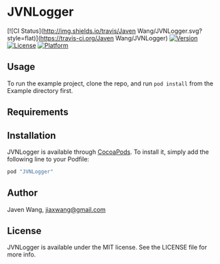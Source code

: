 # JVNLogger

[![CI Status](http://img.shields.io/travis/Javen Wang/JVNLogger.svg?style=flat)](https://travis-ci.org/Javen Wang/JVNLogger)
[![Version](https://img.shields.io/cocoapods/v/JVNLogger.svg?style=flat)](http://cocoapods.org/pods/JVNLogger)
[![License](https://img.shields.io/cocoapods/l/JVNLogger.svg?style=flat)](http://cocoapods.org/pods/JVNLogger)
[![Platform](https://img.shields.io/cocoapods/p/JVNLogger.svg?style=flat)](http://cocoapods.org/pods/JVNLogger)

## Usage

To run the example project, clone the repo, and run `pod install` from the Example directory first.

## Requirements

## Installation

JVNLogger is available through [CocoaPods](http://cocoapods.org). To install
it, simply add the following line to your Podfile:

```ruby
pod "JVNLogger"
```

## Author

Javen Wang, jiaxwang@gmail.com

## License

JVNLogger is available under the MIT license. See the LICENSE file for more info.
